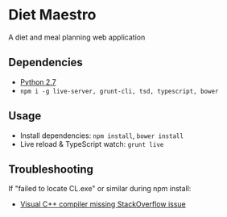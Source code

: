 # Diet Maestro
A diet and meal planning web application

## Dependencies
- [Python 2.7](https://www.python.org/downloads/)
- `npm i -g live-server, grunt-cli, tsd, typescript, bower`

## Usage
- Install dependencies: `npm install`, `bower install`
- Live reload & TypeScript watch: `grunt live`

## Troubleshooting
If "failed to locate CL.exe" or similar during npm install:
- [Visual C++ compiler missing StackOverflow issue](http://stackoverflow.com/questions/33239445/could-not-install-prerender-using-npm-failed-to-locate-cl-exe)
